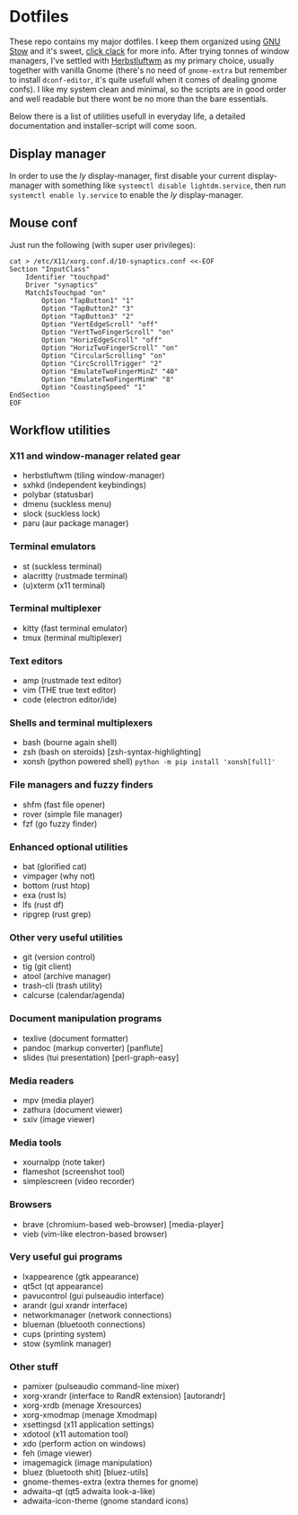 # Dotfiles

These repo contains my major dotfiles. I keep them organized using [GNU Stow](https://www.gnu.org/software/stow/) and it's sweet, [click clack](https://matteogiorgi.github.io/config.html) for more info. After trying tonnes of window managers, I've settled with [Herbstluftwm](https://herbstluftwm.org/) as my primary choice, usually together with vanilla Gnome (there's no need of `gnome-extra` but remember to install `dconf-editor`, it's quite usefull when it comes of dealing gnome confs). I like my system clean and minimal, so the scripts are in good order and well readable but there wont be no more than the bare essentials.

Below there is a list of utilities usefull in everyday life, a detailed documentation and installer-script will come soon.



## Display manager

In order to use the *ly* display-manager, first disable your current display-manager with something like `systemctl disable lightdm.service`, then run `systemctl enable ly.service` to enable the *ly* display-manager.




## Mouse conf

Just run the following (with super user privileges):

```
cat > /etc/X11/xorg.conf.d/10-synaptics.conf <<-EOF
Section "InputClass"
    Identifier "touchpad"
    Driver "synaptics"
    MatchIsTouchpad "on"
        Option "TapButton1" "1"
        Option "TapButton2" "3"
        Option "TapButton3" "2"
        Option "VertEdgeScroll" "off"
        Option "VertTwoFingerScroll" "on"
        Option "HorizEdgeScroll" "off"
        Option "HorizTwoFingerScroll" "on"
        Option "CircularScrolling" "on"
        Option "CircScrollTrigger" "2"
        Option "EmulateTwoFingerMinZ" "40"
        Option "EmulateTwoFingerMinW" "8"
        Option "CoastingSpeed" "1"
EndSection
EOF
```




## Workflow utilities


### X11 and window-manager related gear

- herbstluftwm (tiling window-manager)
- sxhkd        (independent keybindings)
- polybar      (statusbar)
- dmenu        (suckless menu)
- slock        (suckless lock)
- paru         (aur package manager)


### Terminal emulators

- st        (suckless terminal)
- alacritty (rustmade terminal)
- (u)xterm  (x11 terminal)


### Terminal multiplexer

- kitty (fast terminal emulator)
- tmux  (terminal multiplexer)


### Text editors

- amp  (rustmade text editor)
- vim  (THE true text editor)
- code (electron editor/ide)


### Shells and terminal multiplexers

- bash  (bourne again shell)
- zsh   (bash on steroids) [zsh-syntax-highlighting]
- xonsh (python powered shell) `python -m pip install 'xonsh[full]'`


### File managers and fuzzy finders

- shfm  (fast file opener)
- rover (simple file manager)
- fzf   (go fuzzy finder)


### Enhanced optional utilities

- bat      (glorified cat)
- vimpager (why not)
- bottom   (rust htop)
- exa      (rust ls)
- lfs      (rust df)
- ripgrep  (rust grep)


### Other very useful utilities

- git       (version control)
- tig       (git client)
- atool     (archive manager)
- trash-cli (trash utility)
- calcurse  (calendar/agenda)


### Document manipulation programs

- texlive (document formatter)
- pandoc  (markup converter) [panflute]
- slides  (tui presentation) [perl-graph-easy]


### Media readers

- mpv     (media player)
- zathura (document viewer)
- sxiv    (image viewer)


### Media tools

- xournalpp    (note taker)
- flameshot    (screenshot tool)
- simplescreen (video recorder)


### Browsers

- brave (chromium-based web-browser) [media-player]
- vieb  (vim-like electron-based browser)


### Very useful gui programs

- lxappearence   (gtk appearance)
- qt5ct          (qt appearance)
- pavucontrol    (gui pulseaudio interface)
- arandr         (gui xrandr interface)
- networkmanager (network connections)
- blueman        (bluetooth connections)
- cups           (printing system)
- stow           (symlink manager)


### Other stuff

- pamixer            (pulseaudio command-line mixer)
- xorg-xrandr        (interface to RandR extension) [autorandr]
- xorg-xrdb          (menage Xresources)
- xorg-xmodmap       (menage Xmodmap)
- xsettingsd         (x11 application settings)
- xdotool            (x11 automation tool)
- xdo                (perform action on windows)
- feh                (image viewer)
- imagemagick        (image manipulation)
- bluez              (bluetooth shit) [bluez-utils]
- gnome-themes-extra (extra themes for gnome)
- adwaita-qt         (qt5 adwaita look-a-like)
- adwaita-icon-theme (gnome standard icons)

